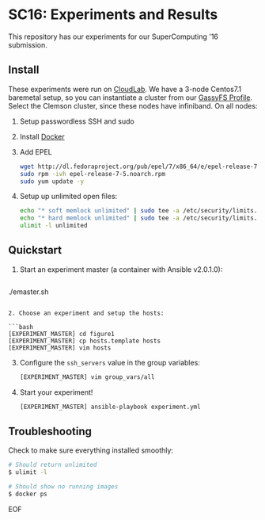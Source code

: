 SC16: Experiments and Results
=============================

This repository has our experiments for our SuperComputing '16 submission. 

Install
-------

These experiments were run on [CloudLab](https://www.cloudlab.us). We have a 3-node Centos7.1 baremetal setup, so you can instantiate a cluster from our [GassyFS Profile](https://www.cloudlab.us/p/5fd60b18-f5d0-11e5-b570-99cadac50270). Select the Clemson cluster, since these nodes have infiniband. On all nodes:

1. Setup passwordless SSH and sudo

2. Install [Docker](https://docs.docker.com/engine/installation/)

3. Add EPEL

   ```bash
   wget http://dl.fedoraproject.org/pub/epel/7/x86_64/e/epel-release-7-5.noarch.rpm 
   sudo rpm -ivh epel-release-7-5.noarch.rpm
   sudo yum update -y
   ```

4. Setup up unlimited open files:

   ```bash
   echo "* soft memlock unlimited" | sudo tee -a /etc/security/limits.conf
   echo "* hard memlock unlimited" | sudo tee -a /etc/security/limits.conf
   ulimit -l unlimited
   ```

Quickstart
----------

1. Start an experiment master (a container with Ansible v2.0.1.0):

   ```bash
  ./emaster.sh
   ```

2. Choose an experiment and setup the hosts:

   ```bash
   [EXPERIMENT_MASTER] cd figure1
   [EXPERIMENT_MASTER] cp hosts.template hosts
   [EXPERIMENT_MASTER] vim hosts
   ```

3. Configure the `ssh_servers` value in the group variables:

   ```bash
   [EXPERIMENT_MASTER] vim group_vars/all
   ```

4. Start your experiment!
   
   ```bash
   [EXPERIMENT_MASTER] ansible-playbook experiment.yml
   ``` 

Troubleshooting
---------------

Check to make sure everything installed smoothly:

   ```bash
   # Should return unlimited
   $ ulimit -l

   # Should show no running images
   $ docker ps 
   ```

EOF 
